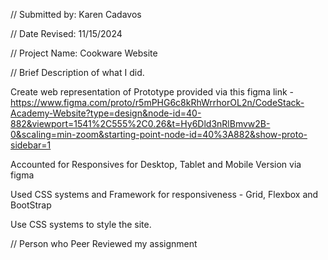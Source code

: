 // Submitted by: Karen Cadavos

 // Date Revised: 11/15/2024

 // Project Name: Cookware Website 

 // Brief Description of what I did. 
 
Create web representation of Prototype provided via this figma link  - https://www.figma.com/proto/r5mPHG6c8kRhWrrhorOL2n/CodeStack-Academy-Website?type=design&node-id=40-882&viewport=1541%2C555%2C0.26&t=Hy6Dld3nRlBmvw2B-0&scaling=min-zoom&starting-point-node-id=40%3A882&show-proto-sidebar=1

Accounted for Responsives for Desktop, Tablet and Mobile Version via figma 

Used  CSS systems and Framework for responsiveness - Grid, Flexbox and BootStrap

Use CSS systems to style the site. 

// Person who Peer Reviewed my assignment
